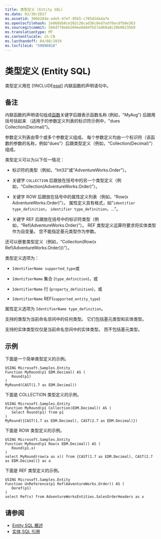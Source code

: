 ```yaml
---
title: 类型定义 (Entity SQL)
ms.date: 03/30/2017
ms.assetid: 306b204a-ade5-47ef-95b5-c785d2da4a7e
ms.openlocfilehash: 2e068db0ce202c26cad36c8ed7adf0acdfb8e363
ms.sourcegitcommit: 5b6d778ebb269ee6684fb57ad69a8c28b06235b9
ms.translationtype: MT
ms.contentlocale: zh-CN
ms.lasthandoff: 04/08/2019
ms.locfileid: "59096018"
---
```

# <a name="type-definitions-entity-sql"></a>类型定义 (Entity SQL)
类型定义用在 [!INCLUDE[esql](../../../../../../includes/esql-md.md)] 内联函数的声明语句中。  
  
## <a name="remarks"></a>备注  
 内联函数的声明语句组成[函数](../../../../../../docs/framework/data/adonet/ef/language-reference/function-entity-sql.md)关键字后跟表示函数名称 (例如，"MyAvg") 后跟用括号括起来 （适用于的参数定义列表的标识符示例中，"dues Collection(Decimal)")。  
  
 参数定义列表由零个或多个参数定义组成。 每个参数定义均由一个标识符（该函数的参数的名称，例如“dues”）后跟类型定义（例如，“Collection(Decimal)”）组成。  
  
 类型定义可以为以下任一情况：  
  
-   标识符的类型（例如，“Int32”或“AdventureWorks.Order”）。  
  
-   关键字 `COLLECTION` 后跟放在括号中的另一个类型定义（例如，“Collection(AdventureWorks.Order)”）。  
  
-   关键字 ROW 后跟放在括号中的属性定义列表（例如，“Row(x AdventureWorks.Order)”）。 属性定义具有格式，如"`identifier type_definition`， `identifier type_definition`，..."。  
  
-   关键字 REF 后跟放在括号中的标识符类型（例如，“Ref(AdventureWorks.Order)”）。 REF 类型定义运算符要求将实体类型作为自变量。 您不能指定基元类型作为参数。  
  
 还可以嵌套类型定义（例如，“Collection(Row(x Ref(AdventureWorks.Order)))”）。  
  
 类型定义选项为：  
  
-   `IdentifierName supported_type`或  
  
-   `IdentifierName` 集合 (`type_definition`)，或  
  
-   `IdentifierName` 行 (`property_definition`)，或  
  
-   `IdentifierName` REF(`supported_entity_type`)  
  
 属性定义选项为 `IdentifierName type_definition`。  
  
 支持的类型为当前命名空间中的任何类型。 它们包括基元类型和实体类型。  
  
 支持的实体类型仅仅是当前命名空间中的实体类型。 而不包括基元类型。  
  
## <a name="examples"></a>示例  
 下面是一个简单类型定义的示例。  
  
```  
USING Microsoft.Samples.Entity  
Function MyRound(p1 EDM.Decimal) AS (  
   Round(p1)  
)  
MyRound(CAST(1.7 as EDM.Decimal))  
```  
  
 下面是 COLLECTION 类型定义的示例。  
  
```  
USING Microsoft.Samples.Entity  
Function MyRound(p1 Collection(EDM.Decimal)) AS (  
   Select Round(p1) from p1  
)  
MyRound({CAST(1.7 as EDM.Decimal), CAST(2.7 as EDM.Decimal)})  
```  
  
 下面是 ROW 类型定义的示例。  
  
```  
USING Microsoft.Samples.Entity  
Function MyRound(p1 Row(x EDM.Decimal)) AS (  
   Round(p1.x)  
)  
select MyRound(row(a as x)) from {CAST(1.7 as EDM.Decimal), CAST(2.7 as EDM.Decimal)} as a  
```  
  
 下面是 REF 类型定义的示例。  
  
```  
USING Microsoft.Samples.Entity  
Function UnReference(p1 Ref(AdventureWorks.Order)) AS (  
   Deref(p1)  
)  
select Ref(x) from AdventureWorksEntities.SalesOrderHeaders as x  
```  
  
## <a name="see-also"></a>请参阅

- [Entity SQL 概述](../../../../../../docs/framework/data/adonet/ef/language-reference/entity-sql-overview.md)
- [实体 SQL 引用](../../../../../../docs/framework/data/adonet/ef/language-reference/entity-sql-reference.md)
